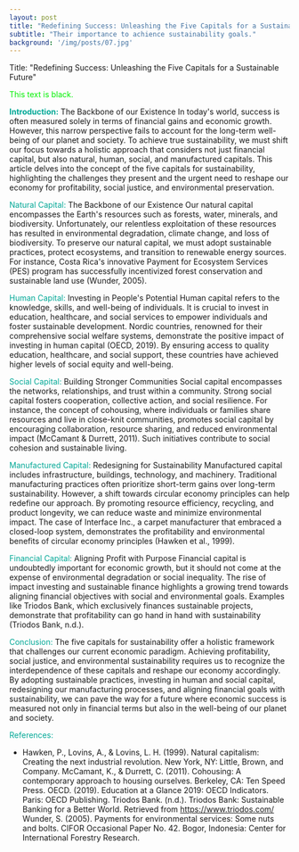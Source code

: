 ```yaml
---
layout: post
title: "Redefining Success: Unleashing the Five Capitals for a Sustainable Future"
subtitle: "Their importance to achience sustainability goals."
background: '/img/posts/07.jpg'
---
```


Title: "Redefining Success: Unleashing the Five Capitals for a Sustainable Future"

<span style="color:#00F000;">This text is black.</span>


<span style="color:#00a896;">**Introduction:**</span> The Backbone of our Existence
In today's world, success is often measured solely in terms of financial gains and economic growth. However, this narrow perspective fails to account for the long-term well-being of our planet and society. To achieve true sustainability, we must shift our focus towards a holistic approach that considers not just financial capital, but also natural, human, social, and manufactured capitals. This article delves into the concept of the five capitals for sustainability, highlighting the challenges they present and the urgent need to reshape our economy for profitability, social justice, and environmental preservation.

<span style="color:#00a896;">Natural Capital:</span> The Backbone of our Existence
Our natural capital encompasses the Earth's resources such as forests, water, minerals, and biodiversity. Unfortunately, our relentless exploitation of these resources has resulted in environmental degradation, climate change, and loss of biodiversity. To preserve our natural capital, we must adopt sustainable practices, protect ecosystems, and transition to renewable energy sources. For instance, Costa Rica's innovative Payment for Ecosystem Services (PES) program has successfully incentivized forest conservation and sustainable land use (Wunder, 2005).

<span style="color:#00a896;">Human Capital:</span> Investing in People's Potential
Human capital refers to the knowledge, skills, and well-being of individuals. It is crucial to invest in education, healthcare, and social services to empower individuals and foster sustainable development. Nordic countries, renowned for their comprehensive social welfare systems, demonstrate the positive impact of investing in human capital (OECD, 2019). By ensuring access to quality education, healthcare, and social support, these countries have achieved higher levels of social equity and well-being.

<span style="color:#00a896;">Social Capital:</span> Building Stronger Communities
Social capital encompasses the networks, relationships, and trust within a community. Strong social capital fosters cooperation, collective action, and social resilience. For instance, the concept of cohousing, where individuals or families share resources and live in close-knit communities, promotes social capital by encouraging collaboration, resource sharing, and reduced environmental impact (McCamant & Durrett, 2011). Such initiatives contribute to social cohesion and sustainable living.

<span style="color:#00a896;">Manufactured Capital:</span> Redesigning for Sustainability
Manufactured capital includes infrastructure, buildings, technology, and machinery. Traditional manufacturing practices often prioritize short-term gains over long-term sustainability. However, a shift towards circular economy principles can help redefine our approach. By promoting resource efficiency, recycling, and product longevity, we can reduce waste and minimize environmental impact. The case of Interface Inc., a carpet manufacturer that embraced a closed-loop system, demonstrates the profitability and environmental benefits of circular economy principles (Hawken et al., 1999).

<span style="color:#00a896;">Financial Capital:</span> Aligning Profit with Purpose
Financial capital is undoubtedly important for economic growth, but it should not come at the expense of environmental degradation or social inequality. The rise of impact investing and sustainable finance highlights a growing trend towards aligning financial objectives with social and environmental goals. Examples like Triodos Bank, which exclusively finances sustainable projects, demonstrate that profitability can go hand in hand with sustainability (Triodos Bank, n.d.).

<span style="color:#00a896;">Conclusion:</span> 
The five capitals for sustainability offer a holistic framework that challenges our current economic paradigm. Achieving profitability, social justice, and environmental sustainability requires us to recognize the interdependence of these capitals and reshape our economy accordingly. By adopting sustainable practices, investing in human and social capital, redesigning our manufacturing processes, and aligning financial goals with sustainability, we can pave the way for a future where economic success is measured not only in financial terms but also in the well-being of our planet and society.

<span style="color:#00a896;">References:</span> 
- Hawken, P., Lovins, A., & Lovins, L. H. (1999). Natural capitalism: Creating the next industrial revolution. New York, NY: Little, Brown, and Company.
McCamant, K., & Durrett, C. (2011). Cohousing: A contemporary approach to housing ourselves. Berkeley, CA: Ten Speed Press.
OECD. (2019). Education at a Glance 2019: OECD Indicators. Paris: OECD Publishing.
Triodos Bank. (n.d.). Triodos Bank: Sustainable Banking for a Better World. Retrieved from https://www.triodos.com/
Wunder, S. (2005). Payments for environmental services: Some nuts and bolts. CIFOR Occasional Paper No. 42. Bogor, Indonesia: Center for International Forestry Research.